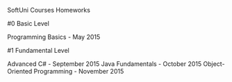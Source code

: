 SoftUni Courses Homeworks

#0 Basic Level

Programming Basics - May 2015

#1 Fundamental Level

Advanced C# - September 2015
Java Fundamentals - October 2015
Object-Oriented Programming - November 2015
